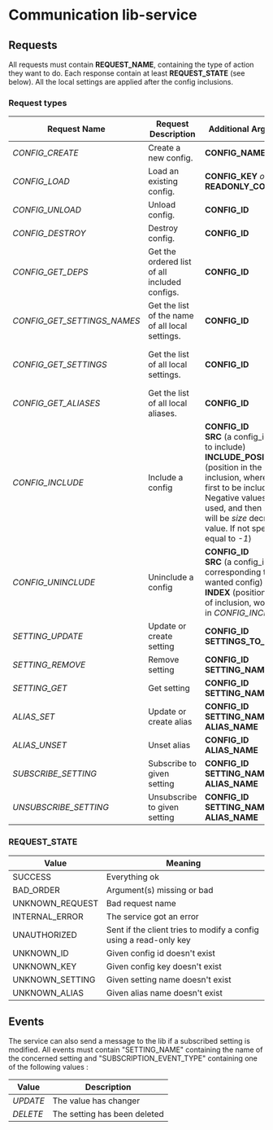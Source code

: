 # Communication lib-service

## Requests

All requests must contain **REQUEST_NAME**, containing the type of action they want to do.
Each response contain at least **REQUEST_STATE** (see below).
All the local settings are applied after the config inclusions.

### Request types
| Request Name | Request Description | Additional Argument(s) | Additional Returned Value(s) |
| -------- | -------- | -------- | -------- |
|*CONFIG_CREATE*|Create a new config.|**CONFIG_NAME**|**CONFIG_KEY**<br>**READONLY_CONFIG_KEY**|
|*CONFIG_LOAD*| Load an existing config. |**CONFIG_KEY** *or* **READONLY_CONFIG_KEY**| **CONFIG_NAME**<br>**CONFIG_ID**|
|*CONFIG_UNLOAD*| Unload config. |**CONFIG_ID**|*none*|
|*CONFIG_DESTROY*| Destroy config. |**CONFIG_ID**|*none*|
|*CONFIG_GET_DEPS*| Get the ordered list of all included configs. |**CONFIG_ID**|**DEPS** (array of CONFIG_ID giving read-only access to each dependency)|
|*CONFIG_GET_SETTINGS_NAMES*| Get the list of the name of all local settings. |**CONFIG_ID**|**SETTINGS_NAME** (list of settings names)|
|*CONFIG_GET_SETTINGS*| Get the list of all local settings. |**CONFIG_ID**|**SETTINGS** (map of settings : "SETTING_NAME" -> "SETTING_VALUE")|
|*CONFIG_GET_ALIASES*| Get the list of all local aliases. |**CONFIG_ID**|**ALIASES** (map of aliases : "ALIAS_NAME" -> "SETTING_NAME")|
|*CONFIG_INCLUDE*| Include a config |**CONFIG_ID**<br>**SRC** (a config_id of config to include)<br>**INCLUDE_POSITION** (position in the list of inclusion, where 0 is the first to be included. Negative values can be used, and then position will be *size* decreased by value. If not specified, is equal to *-1*)|*none*|
|*CONFIG_UNINCLUDE*| Uninclude a config |**CONFIG_ID**<br>**SRC** (a config_id corresponding to the wanted config) *or* <br>**INDEX** (position in the list of inclusion, working like in *CONFIG_INCLUDE*)|*none*|
|*SETTING_UPDATE*| Update or create setting |**CONFIG_ID**<br>**SETTINGS_TO_UPDATE**|*none*|
|*SETTING_REMOVE*| Remove setting |**CONFIG_ID**<br>**SETTING_NAME**|*none*|
|*SETTING_GET*| Get setting |**CONFIG_ID**<br>**SETTING_NAME**|**SETTING_VALUE**|
|*ALIAS_SET*| Update or create alias |**CONFIG_ID**<br>**SETTING_NAME**<br>**ALIAS_NAME**|*none*|
|*ALIAS_UNSET*| Unset alias |**CONFIG_ID**<br>**ALIAS_NAME**|*none*|
|*SUBSCRIBE_SETTING*| Subscribe to given setting |**CONFIG_ID**<br>**SETTING_NAME** *or* **ALIAS_NAME**|*none*|
|*UNSUBSCRIBE_SETTING*| Unsubscribe to given setting |**CONFIG_ID**<br>**SETTING_NAME** *or* **ALIAS_NAME**|*none*|

### REQUEST_STATE

| Value | Meaning |
| -------- | -------- |
| SUCCESS | Everything ok |
| BAD_ORDER | Argument(s) missing or bad |
| UNKNOWN_REQUEST | Bad request name |
| INTERNAL_ERROR | The service got an error |
| UNAUTHORIZED | Sent if the client tries to modify a config using a read-only key |
| UNKNOWN_ID | Given config id doesn't exist|
| UNKNOWN_KEY | Given config key doesn't exist|
| UNKNOWN_SETTING | Given setting name doesn't exist|
| UNKNOWN_ALIAS | Given alias name doesn't exist|

## Events

The service can also send a message to the lib if a subscribed setting is modified.
All events must contain "SETTING_NAME" containing the name of the concerned setting and "SUBSCRIPTION_EVENT_TYPE" containing one of the following values :

| Value | Description |
| ---- | ---- |
| *UPDATE* | The value has changer |
| *DELETE* | The setting has been deleted |
